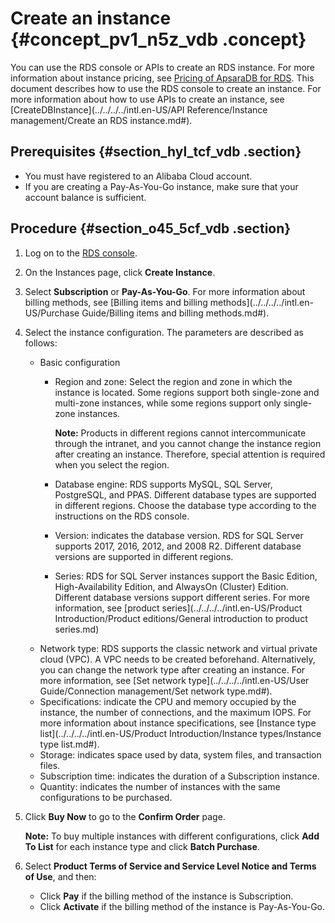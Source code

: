 # Create an instance {#concept_pv1_n5z_vdb .concept}

You can use the RDS console or APIs to create an RDS instance. For more information about instance pricing, see [Pricing of ApsaraDB for RDS](https://www.alibabacloud.com/product/apsaradb-for-rds?spm=a3c0i.7938564.220486.8.10521d15zCpnIt#pricing). This document describes how to use the RDS console to create an instance. For more information about how to use APIs to create an instance, see [CreateDBInstance](../../../../intl.en-US/API Reference/Instance management/Create an RDS instance.md#).

## Prerequisites {#section_hyl_tcf_vdb .section}

-   You must have registered to an Alibaba Cloud account.
-   If you are creating a Pay-As-You-Go instance, make sure that your account balance is sufficient.

## Procedure {#section_o45_5cf_vdb .section}

1.  Log on to the [RDS console](https://rds.console.aliyun.com/?spm=5176.doc43185.2.7.mR2Syx).
2.  On the Instances page, click **Create Instance**.
3.  Select **Subscription** or **Pay-As-You-Go**. For more information about billing methods, see [Billing items and billing methods](../../../../intl.en-US/Purchase Guide/Billing items and billing methods.md#).
4.  Select the instance configuration. The parameters are described as follows:
    -   Basic configuration
        -   Region and zone: Select the region and zone in which the instance is located. Some regions support both single-zone and multi-zone instances, while some regions support only single-zone instances.

            **Note:** Products in different regions cannot intercommunicate through the intranet, and you cannot change the instance region after creating an instance. Therefore, special attention is required when you select the region.

        -   Database engine: RDS supports MySQL, SQL Server, PostgreSQL, and PPAS. Different database types are supported in different regions. Choose the database type according to the instructions on the RDS console.
        -   Version: indicates the database version. RDS for SQL Server supports 2017, 2016, 2012, and 2008 R2. Different database versions are supported in different regions.
        -   Series: RDS for SQL Server instances support the Basic Edition, High-Availability Edition, and AlwaysOn \(Cluster\) Edition. Different database versions support different series. For more information, see [product series](../../../../intl.en-US/Product Introduction/Product editions/General introduction to product series.md)
    -   Network type: RDS supports the classic network and virtual private cloud \(VPC\). A VPC needs to be created beforehand. Alternatively, you can change the network type after creating an instance. For more information, see [Set network type](../../../../intl.en-US/User Guide/Connection management/Set network type.md#).
    -   Specifications: indicate the CPU and memory occupied by the instance, the number of connections, and the maximum IOPS. For more information about instance specifications, see [Instance type list](../../../../intl.en-US/Product Introduction/Instance types/Instance type list.md#).
    -   Storage: indicates space used by data, system files, and transaction files.
    -   Subscription time: indicates the duration of a Subscription instance.
    -   Quantity: indicates the number of instances with the same configurations to be purchased.
5.  Click **Buy Now** to go to the **Confirm Order** page.

    **Note:** To buy multiple instances with different configurations, click **Add To List** for each instance type and click **Batch Purchase**.

6.  Select **Product Terms of Service and Service Level Notice and Terms of Use**, and then:
    -   Click **Pay** if the billing method of the instance is Subscription.
    -   Click **Activate** if the billing method of the instance is Pay-As-You-Go.

